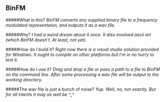 BinFM
-----

#####What is this?
*BinFM converts any supplied binary file to a frequency modulated representaion, and outputs it as a wav file.*

#####Why?
*I had a weird dream about it once. It also involved ascii art (which BinFM doesn't. At least, not yet).*

#####How do I build it?
*Right now there is a visual studio solution provided for Windows. It ought to compile on other platforms but I'm in no hurry to test it.*

#####How do I use it?
*Drag and drop a file or pass a path to a file to BinFM on the command line. After some processing a wav file will be output to the working directory.*

#####The wav file is just a bunch of noise?
*Yup. Well, no, not exactly. But for all intents it may as well be ^_^*